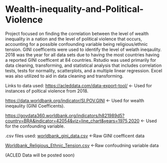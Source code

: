 # Wealth-inequality-and-Political-Violence
Project focused on finding the correlation between the level of wealth inequality in a nation and the level of political violence that occurs, accounting for a possible confounding variable being religious/ethnic tension. GINI coefficents were used to identify the level of welath ineqaulity. 2018 was the year for all data sets due to having the most countries having a reported GINI coefficent at 84 countries. Rstudio was used primarily for data cleaning, transforming, and statistical analysis that includes correlation tests, tests for normality, scatterplots, and a multiple linear regression. Excel was also utilized to aid in data cleaning and transforming.

Links to data used:
https://acleddata.com/data-export-tool/ <- Used for instances of poltical violence from 2018.

https://data.worldbank.org/indicator/SI.POV.GINI <- Used for wealth ineqaulity (GINI Coefficents).

https://govdata360.worldbank.org/indicators/h821989d5?country=BRA&indicator=42054&viz=line_chart&years=1975,2020 <- Used for the confounding variable.

.csv files used:
[worldbank_gini_data.csv](https://github.com/Andrew-99-xyz/Wealth-inequality-and-Political-Violence/files/9295596/worldbank_gini_data.csv) <-Raw GINI coefficent data

[Worldbank_Religious_Ethnic_Tension.csv](https://github.com/Andrew-99-xyz/Wealth-inequality-and-Political-Violence/files/9295749/Worldbank_Religious_Ethnic_Tension.csv) <-Raw confoudning variable data

(ACLED Data will be posted soon)




